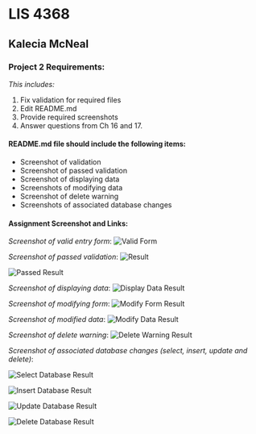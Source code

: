 # LIS 4368

## Kalecia McNeal

### Project 2 Requirements:

*This includes:*

1. Fix validation for required files
2. Edit README.md
3. Provide required screenshots 
4. Answer questions from Ch 16 and 17. 

#### README.md file should include the following items:

* Screenshot of validation
* Screenshot of passed validation
* Screenshot of displaying data 
* Screenshots of modifying data 
* Screenshot of delete warning 
* Screenshots of associated database changes 

#### Assignment Screenshot and Links:

*Screenshot of valid entry form*:
![Valid Form](img/p2.png "P2 Form")

*Screenshot of passed validation*:
![Result](img/p2_passed.png "P2 Result")

![Passed Result](img/p2_passed_2.png "P2 Passed Result")

*Screenshot of displaying data*:
![Display Data Result](img/display_data.png "Display Result")

*Screenshot of modifying form*:
![Modify Form Result](img/modify_form.png "Modify Form Result")

*Screenshot of modified data*:
![Modify Data Result](img/modify_result.png "Modify Data Result")

*Screenshot of delete warning*: 
![Delete Warning Result](img/delete_warning.png "Delete Warning Result")

*Screenshot of associated database changes (select, insert, update and delete)*: 

![Select Database Result](img/select_database.png "Select Database Result")

![Insert Database Result](img/insert_database.png "Insert Database Result")

![Update Database Result](img/update_database.png "Update Database Result")

![Delete Database Result](img/delete_database.png "Delete Database Result")
